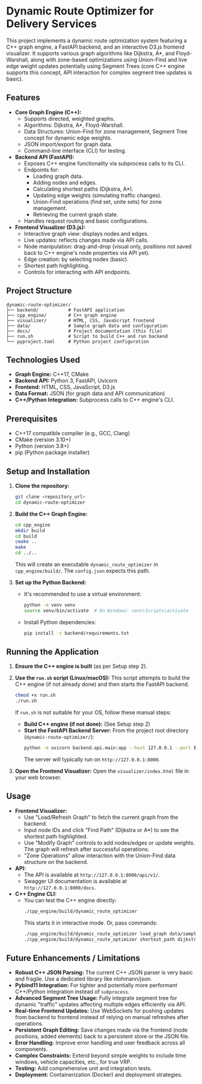 # Dynamic Route Optimizer for Delivery Services

This project implements a dynamic route optimization system featuring a C++ graph engine, a FastAPI backend, and an interactive D3.js frontend visualizer. It supports various graph algorithms like Dijkstra, A*, and Floyd-Warshall, along with zone-based optimizations using Union-Find and live edge weight updates potentially using Segment Trees (core C++ engine supports this concept, API interaction for complex segment tree updates is basic).

## Features

* **Core Graph Engine (C++):**
    * Supports directed, weighted graphs.
    * Algorithms: Dijkstra, A\*, Floyd-Warshall.
    * Data Structures: Union-Find for zone management, Segment Tree concept for dynamic edge weights.
    * JSON import/export for graph data.
    * Command-line interface (CLI) for testing.
* **Backend API (FastAPI):**
    * Exposes C++ engine functionality via subprocess calls to its CLI.
    * Endpoints for:
        * Loading graph data.
        * Adding nodes and edges.
        * Calculating shortest paths (Dijkstra, A\*).
        * Updating edge weights (simulating traffic changes).
        * Union-Find operations (find set, unite sets) for zone management.
        * Retrieving the current graph state.
    * Handles request routing and basic configurations.
* **Frontend Visualizer (D3.js):**
    * Interactive graph view: displays nodes and edges.
    * Live updates: reflects changes made via API calls.
    * Node manipulation: drag-and-drop (visual only, positions not saved back to C++ engine's node properties via API yet).
    * Edge creation: by selecting nodes (basic).
    * Shortest path highlighting.
    * Controls for interacting with API endpoints.

## Project Structure

```
dynamic-route-optimizer/
├── backend/           # FastAPI application
├── cpp_engine/        # C++ graph engine
├── visualizer/        # HTML, CSS, JavaScript frontend
├── data/              # Sample graph data and configuration
├── docs/              # Project documentation (this file)
├── run.sh             # Script to build C++ and run backend
└── pyproject.toml     # Python project configuration
``` 

## Technologies Used

* **Graph Engine:** C++17, CMake
* **Backend API:** Python 3, FastAPI, Uvicorn
* **Frontend:** HTML, CSS, JavaScript, D3.js
* **Data Format:** JSON (for graph data and API communication)
* **C++/Python Integration:** Subprocess calls to C++ engine's CLI.

## Prerequisites

* C++17 compatible compiler (e.g., GCC, Clang)
* CMake (version 3.10+)
* Python (version 3.8+)
* pip (Python package installer)

## Setup and Installation

1.  **Clone the repository:**
    ```bash
    git clone <repository_url>
    cd dynamic-route-optimizer
    ```

2.  **Build the C++ Graph Engine:**
    ```bash
    cd cpp_engine
    mkdir build
    cd build
    cmake ..
    make
    cd ../..
    ```
    This will create an executable `dynamic_route_optimizer` in `cpp_engine/build/`.
    The `config.json` expects this path.

3.  **Set up the Python Backend:**
    * It's recommended to use a virtual environment:
        ```bash
        python -m venv venv
        source venv/bin/activate  # On Windows: venv\Scripts\activate
        ```
    * Install Python dependencies:
        ```bash
        pip install -r backend/requirements.txt
        ```

## Running the Application

1.  **Ensure the C++ engine is built** (as per Setup step 2).
2.  **Use the `run.sh` script (Linux/macOS):**
    This script attempts to build the C++ engine (if not already done) and then starts the FastAPI backend.
    ```bash
    chmod +x run.sh
    ./run.sh
    ```
    If `run.sh` is not suitable for your OS, follow these manual steps:
    * **Build C++ engine (if not done):** (See Setup step 2)
    * **Start the FastAPI Backend Server:**
        From the project root directory (`dynamic-route-optimizer/`):
        ```bash
        python -m uvicorn backend.api.main:app --host 127.0.0.1 --port 8000 --reload
        ```
        The server will typically run on `http://127.0.0.1:8000`.

3.  **Open the Frontend Visualizer:**
    Open the `visualizer/index.html` file in your web browser.

## Usage

* **Frontend Visualizer:**
    * Use "Load/Refresh Graph" to fetch the current graph from the backend.
    * Input node IDs and click "Find Path" (Dijkstra or A\*) to see the shortest path highlighted.
    * Use "Modify Graph" controls to add nodes/edges or update weights. The graph will refresh after successful operations.
    * "Zone Operations" allow interaction with the Union-Find data structure on the backend.
* **API:**
    * The API is available at `http://127.0.0.1:8000/api/v1/`.
    * Swagger UI documentation is available at `http://127.0.0.1:8000/docs`.
* **C++ Engine CLI:**
    * You can test the C++ engine directly:
        ```bash
        ./cpp_engine/build/dynamic_route_optimizer
        ```
        This starts it in interactive mode. Or, pass commands:
        ```bash
        ./cpp_engine/build/dynamic_route_optimizer load_graph data/sample_graph.json
        ./cpp_engine/build/dynamic_route_optimizer shortest_path dijkstra 1 5
        ```

## Future Enhancements / Limitations

* **Robust C++ JSON Parsing:** The current C++ JSON parser is very basic and fragile. Use a dedicated library like nlohmann/json.
* **Pybind11 Integration:** For tighter and potentially more performant C++/Python integration instead of `subprocess`.
* **Advanced Segment Tree Usage:** Fully integrate segment tree for dynamic "traffic" updates affecting multiple edges efficiently via API.
* **Real-time Frontend Updates:** Use WebSockets for pushing updates from backend to frontend instead of relying on manual refreshes after operations.
* **Persistent Graph Editing:** Save changes made via the frontend (node positions, added elements) back to a persistent store or the JSON file.
* **Error Handling:** Improve error handling and user feedback across all components.
* **Complex Constraints:** Extend beyond simple weights to include time windows, vehicle capacities, etc., for true VRP.
* **Testing:** Add comprehensive unit and integration tests.
* **Deployment:** Containerization (Docker) and deployment strategies.
